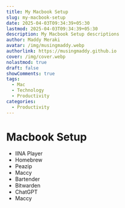 ```yaml
---
title: My Macbook Setup
slug: my-macbook-setup
date: 2025-04-03T09:34:39+05:30
lastmod: 2025-04-03T09:34:39+05:30
description: My Macbook Setup descriptions
author: Maddy Meraki
avatar: /img/musingmaddy.webp
authorlink: https://musingmaddy.github.io
cover: /img/cover.webp
nolastmod: true
draft: false
showComments: true
tags:
  - Mac
  - Technology
  - Productivity
categories:
  - Productivity
---
```

# Macbook Setup

- IINA Player
- Homebrew
- Peazip
- Maccy
- Bartender
- Bitwarden
- ChatGPT
- Maccy